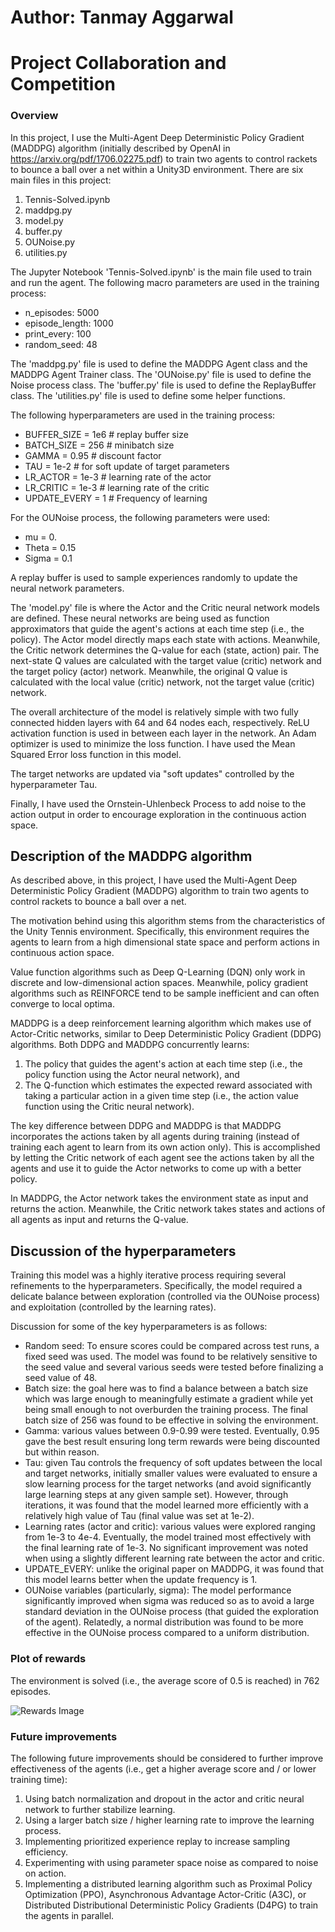 # Author: Tanmay Aggarwal

# Project Collaboration and Competition

### Overview

In this project, I use the Multi-Agent Deep Deterministic Policy Gradient (MADDPG) algorithm (initially described by OpenAI in https://arxiv.org/pdf/1706.02275.pdf) to train two agents to control rackets to bounce a ball over a net within a Unity3D environment. There are six main files in this project:
1. Tennis-Solved.ipynb
2. maddpg.py
3. model.py
4. buffer.py
5. OUNoise.py
6. utilities.py

The Jupyter Notebook 'Tennis-Solved.ipynb' is the main file used to train and run the agent. The following macro parameters are used in the training process:
- n_episodes: 5000
- episode_length: 1000
- print_every: 100
- random_seed: 48

The 'maddpg.py' file is used to define the MADDPG Agent class and the MADDPG Agent Trainer class.
The 'OUNoise.py' file is used to define the Noise process class.
The 'buffer.py' file is used to define the ReplayBuffer class.
The 'utilities.py' file is used to define some helper functions.

The following hyperparameters are used in the training process:

- BUFFER_SIZE = 1e6                 # replay buffer size
- BATCH_SIZE = 256                  # minibatch size
- GAMMA = 0.95                       # discount factor
- TAU = 1e-2                        # for soft update of target parameters
- LR_ACTOR = 1e-3                   # learning rate of the actor
- LR_CRITIC = 1e-3                  # learning rate of the critic
- UPDATE_EVERY = 1               # Frequency of learning

For the OUNoise process, the following parameters were used:
- mu = 0.
- Theta = 0.15
- Sigma = 0.1

A replay buffer is used to sample experiences randomly to update the neural network parameters.

The 'model.py' file is where the Actor and the Critic neural network models are defined. These neural networks are being used as function approximators that guide the agent's actions at each time step (i.e., the policy). The Actor model directly maps each state with actions. Meanwhile, the Critic network determines the Q-value for each (state, action) pair. The next-state Q values are calculated with the target value (critic) network and the target policy (actor) network. Meanwhile, the original Q value is calculated with the local value (critic) network, not the target value (critic) network.

The overall architecture of the model is relatively simple with two fully connected hidden layers with 64 and 64 nodes each, respectively. ReLU activation function is used in between each layer in the network. An Adam optimizer is used to minimize the loss function. I have used the Mean Squared Error loss function in this model.

The target networks are updated via "soft updates" controlled by the hyperparameter Tau.

Finally, I have used the Ornstein-Uhlenbeck Process to add noise to the action output in order to encourage exploration in the continuous action space.

## Description of the MADDPG algorithm

As described above, in this project, I have used the Multi-Agent Deep Deterministic Policy Gradient (MADDPG) algorithm to train two agents to control rackets to bounce a ball over a net.

The motivation behind using this algorithm stems from the characteristics of the Unity Tennis environment. Specifically, this environment requires the agents to learn from a high dimensional state space and perform actions in continuous action space.

Value function algorithms such as Deep Q-Learning (DQN) only work in discrete and low-dimensional action spaces. Meanwhile, policy gradient algorithms such as REINFORCE tend to be sample inefficient and can often converge to local optima.

MADDPG is a deep reinforcement learning algorithm which makes use of Actor-Critic networks, similar to Deep Deterministic Policy Gradient (DDPG) algorithms. Both DDPG and MADDPG concurrently learns:
1. The policy that guides the agent's action at each time step (i.e., the policy function using the Actor neural network), and
2. The Q-function which estimates the expected reward associated with taking a particular action in a given time step (i.e., the action value function using the Critic neural network).

The key difference between DDPG and MADDPG is that MADDPG incorporates the actions taken by all agents during training (instead of training each agent to learn from its own action only). This is accomplished by letting the Critic network of each agent see the actions taken by all the agents and use it to guide the Actor networks to come up with a better policy.

In MADDPG, the Actor network takes the environment state as input and returns the action. Meanwhile, the Critic network takes states and actions of all agents as input and returns the Q-value.

## Discussion of the hyperparameters

Training this model was a highly iterative process requiring several refinements to the hyperparameters. Specifically, the model required a delicate balance between exploration (controlled via the OUNoise process) and exploitation (controlled by the learning rates).

Discussion for some of the key hyperparameters is as follows:
- Random seed: To ensure scores could be compared across test runs, a fixed seed was used. The model was found to be relatively sensitive to the seed value and several various seeds were tested before finalizing a seed value of 48.
- Batch size: the goal here was to find a balance between a batch size which was large enough to meaningfully estimate a gradient while yet being small enough to not overburden the training process. The final batch size of 256 was found to be effective in solving the environment.
- Gamma: various values between 0.9-0.99 were tested. Eventually, 0.95 gave the best result ensuring long term rewards were being discounted but within reason.
- Tau: given Tau controls the frequency of soft updates between the local and target networks, initially smaller values were evaluated to ensure a slow learning process for the target networks (and avoid significantly large learning steps at any given sample set). However, through iterations, it was found that the model learned more efficiently with a relatively high value of Tau (final value was set at 1e-2).
- Learning rates (actor and critic): various values were explored ranging from 1e-3 to 4e-4. Eventually, the model trained most effectively with the final learning rate of 1e-3. No significant improvement was noted when using a slightly different learning rate between the actor and critic.
- UPDATE_EVERY: unlike the original paper on MADDPG, it was found that this model learns better when the update frequency is 1.
- OUNoise variables (particularly, sigma): The model performance significantly improved when sigma was reduced so as to avoid a large standard deviation in the OUNoise process (that guided the exploration of the agent). Relatedly, a normal distribution was found to be more effective in the OUNoise process compared to a uniform distribution.

### Plot of rewards

The environment is solved (i.e., the average score of 0.5 is reached) in 762 episodes.

![Rewards Image](/Plot_of_Rewards.png)

### Future improvements

The following future improvements should be considered to further improve effectiveness of the agents (i.e., get a higher average score and / or lower training time):
1. Using batch normalization and dropout in the actor and critic neural network to further stabilize learning.
2. Using a larger batch size / higher learning rate to improve the learning process.
3. Implementing prioritized experience replay to increase sampling efficiency.
4. Experimenting with using parameter space noise as compared to noise on action.
4. Implementing a distributed learning algorithm such as Proximal Policy Optimization (PPO), Asynchronous Advantage Actor-Critic (A3C), or Distributed Distributional Deterministic Policy Gradients (D4PG) to train the agents in parallel.
